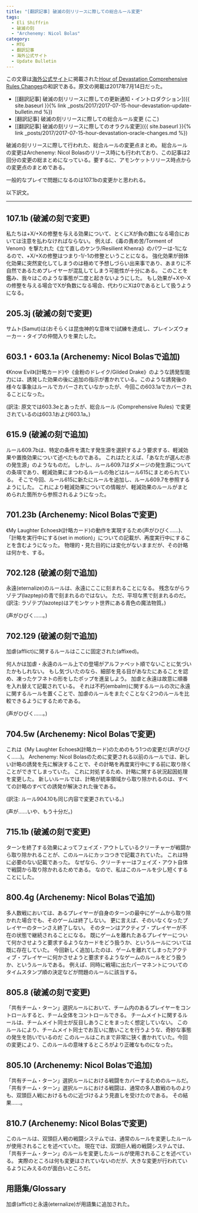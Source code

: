 ```yaml
---
title: "[翻訳記事] 破滅の刻リリースに際しての総合ルール変更"
tags:
  - Eli Shiffrin
  - 破滅の刻
  - "Archenemy: Nicol Bolas"
category:
  - MTG
  - 翻訳記事
  - 海外公式サイト
  - Update Bulletin
---
```


この文章は[海外公式サイト](http://magic.wizards.com/)に掲載された[Hour of Devastation Comprehensive Rules Changes](http://magic.wizards.com/en/articles/archive/play-design/hour-devastation-comprehensive-rules-changes-2017-07-14)の和訳である。原文の掲載は2017年7月14日だった。

* [[翻訳記事] 破滅の刻リリースに際しての更新通知・イントロダクション]({{ site.baseurl }}{% link _posts/2017/2017-07-15-hour-devastation-update-bulletin.md %})
* [翻訳記事] 破滅の刻リリースに際しての総合ルール変更 (ここ)
* [[翻訳記事] 破滅の刻リリースに際してのオラクル変更]({{ site.baseurl }}{% link _posts/2017/2017-07-15-hour-devastation-oracle-changes.md %})

破滅の刻リリースに際して行われた、総合ルールの変更点まとめ。
総合ルールの変更はArchenemy: Nicol Bolasのリリース時にも行われており、この記事は2回分の変更の総まとめになっている。要するに、アモンケットリリース時点からの変更点のまとめである。

一般的なプレイで問題になるのは107.1bの変更かと思われる。

<!-- more -->

以下訳文。

----

## 107.1b (破滅の刻で変更)

私たちは+X/+Xの修整を与える効果について、とくにXが負の数になる場合においては注意を払わなければならない。
例えば、《毒の責め苦/Torment of Venom》を撃たれた《立て直しのケンラ/Resilient Khenra》のパワーは-1になるので、+X/+Xの修整はつまり-1/-1の修整ということになる。
強化効果が弱体化効果に突然変化してしまうのは極めて予想しづらい出来事であり、あまりに不自然であるためプレイヤーが混乱してしまう可能性が十分にある。
このことを鑑み、我々はこのような事態が二度と起きないようにした。
もし効果が+Xや-Xの修整を与える場合でXが負数になる場合、代わりにXは0であるとして扱うようになる。

## 205.3j (破滅の刻で変更)

サムト(Samut)は(おそらくは昆虫神的な意味で)試練を達成し、プレインズウォーカー・タイプの仲間入りを果たした。

## 603.1・603.1a (Archenemy: Nicol Bolasで追加)

《Know Evil》(計略カード)や《金粉のドレイク/Gilded Drake》のような誘発型能力には、誘発した効果の後に追加の指示が書かれている。このような誘発後の様々な事象はルールでカバーされていなかったが、今回この603.1aでカバーされることになった。

(訳注: 原文では603.3eとあったが、総合ルール (Comprehensive Rules) で変更されているのは603.1および603.1a。)

## 615.9 (破滅の刻で追加)

ルール609.7bは、特定の条件を満たす発生源を選択するよう要求する、軽減効果や置換効果について述べたものである。
これはたとえば、「あなたが選んだ赤の発生源」のようなものだ。
しかし、ルール609.7はダメージの発生源についての条項であり、軽減効果にまつわるルールの殆どはルール615にまとめられている。
そこで今回、ルール615に新たにルールを追加し、ルール609.7を参照するようにした。
これにより軽減効果についての情報が、軽減効果のルールがまとめられた箇所から参照されるようになった。

## 701.23b (Archenemy: Nicol Bolasで変更)

《My Laughter Echoes》(計略カード)の動作を実現するため(声がひびく……)、「計略を実行中にする(set in motion)」についての記載が、再度実行中にすることを含むようになった。
物理的・見た目的には変化がないままだが、その計略は何かを、する。

## 702.128 (破滅の刻で追加)

永遠(eternalize)のルールは、永遠にここに刻まれることになる。
残念ながらラゾテプ(lazptep)の青で刻まれるのではない。
ただ、平坦な黒で刻まれるのだ。
(訳注: ラゾテプ(lazotep)はアモンケット世界にある青色の魔法物質。)

(声がひびく……。)

## 702.129 (破滅の刻で追加)

加虐(afflict)に関するルールはここに固定された(affixed)。

何人かは加虐・永遠のルール上での登場がアルファベット順でないことに気づいたかもしれない。
もし気づいたのなら、細部を見る目があなたにあることを認め、凍ったケフネトの形をしたポップを進呈しよう。
加虐と永遠は故意に順番を入れ替えて記載されている。
それは不朽(embalm)に関するルールの次に永遠に関するルールを置くことで、加虐のルールをまたぐことなく2つのルールを比較できるようにするためである。

(声がひびく……。)

## 704.5w (Archenemy: Nicol Bolasで変更)

これは《My Laughter Echoes》(計略カード)のためのもう1つの変更だ(声がひびく……)。
Archenemy: Nicol Bolasのために変更される以前のルールでは、新しい計略の誘発を先に解決することで、その計略を再度実行中にする前に取り除くことができてしまっていた。
これに対処するため、計略に関する状況起因処理を変更した。
新しいルールでは、計略が統率領域から取り除かれるのは、すべての計略のすべての誘発が解決された後である。

(訳注: ルール904.10も同じ内容で変更されている。)

(声が……いや、もう十分だ。)

## 715.1b (破滅の刻で変更)

ターンを終了する効果によってフェイズ・アウトしているクリーチャーが戦闘から取り除かれることが、このルールにカッコつきで記載されていた。
これは特に必要のない記載であった。
なぜなら、クリーチャーはフェイズ・アウト自体で戦闘から取り除かれるためである。
なので、私はこのルールを少し短くすることにした。

## 800.4g (Archenemy: Nicol Bolasで追加)

多人数戦においては、あるプレイヤーが自身のターンの最中にゲームから取り除かれた場合でも、そのゲームは終了しない。
更に言えば、そのいなくなったプレイヤーのターンさえ終了しない。
そのターンはアクティブ・プレイヤーが不在の状態で継続されることになる。
既にゲームを離れたあるプレイヤーについて何かさせようと要求するようなカードをどう扱うか、というルールについては既に存在していた。
今回新しく追加したのは、ゲームを離れてしまったアクティブ・プレイヤーに何かさせようと要求するようなゲームのルールをどう扱うか、というルールである。
例えば、同時に戦場に出たパーマネントについてのタイムスタンプ順の決定などが問題のルールに該当する。

## 805.8 (破滅の刻で変更)

「共有チーム・ターン」選択ルールにおいて、チーム内のあるプレイヤーをコントロールすると、チーム全体をコントロールできる。
チームメイトに関するルールは、チームメイト同士が反目しあうことをまったく想定していない。
このルールにより、チームメイト同士でお互いに酷いことを行うような、奇妙な事態の発生を防いでいるのだ
このルールはこれまで非常に狭く書かれていた。今回の変更により、このルールの意味するところがより正確なものになった。

## 805.10 (Archenemy: Nicol Bolasで追加)

「共有チーム・ターン」選択ルールにおける戦闘をカバーするためのルールだ。
「共有チーム・ターン」選択ルールにおける戦闘は、通常の多人数戦のものよりも、双頭巨人戦におけるものに近づけるよう見直しを受けたのである。
その結果……。

## 810.7 (Archenemy: Nicol Bolasで変更)

このルールは、双頭巨人戦の戦闘システムでは、通常のルールを変更したルールが使用されることを述べていた。
現在では、双頭巨人戦の戦闘システムでは、「共有チーム・ターン」のルールを変更したルールが使用されることを述べている。
実際のところは何も変更はされていないのだが、大きな変更が行われているようにみえるのが面白いところだ。

## 用語集/Glossary

加虐(affict)と永遠(eternalize)が用語集に追加された。